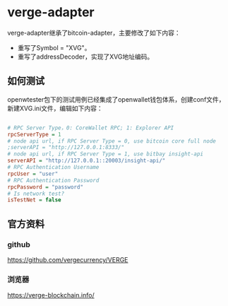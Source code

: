 # verge-adapter

verge-adapter继承了bitcoin-adapter，主要修改了如下内容：

- 重写了Symbol = "XVG"。
- 重写了addressDecoder，实现了XVG地址编码。

## 如何测试

openwtester包下的测试用例已经集成了openwallet钱包体系，创建conf文件，新建XVG.ini文件，编辑如下内容：

```ini

# RPC Server Type，0: CoreWallet RPC; 1: Explorer API
rpcServerType = 1
# node api url, if RPC Server Type = 0, use bitcoin core full node
;serverAPI = "http://127.0.0.1:8333/"
# node api url, if RPC Server Type = 1, use bitbay insight-api
serverAPI = "http://127.0.0.1::20003/insight-api/"
# RPC Authentication Username
rpcUser = "user"
# RPC Authentication Password
rpcPassword = "password"
# Is network test?
isTestNet = false

```

## 官方资料

### github

https://github.com/vergecurrency/VERGE

### 浏览器

https://verge-blockchain.info/